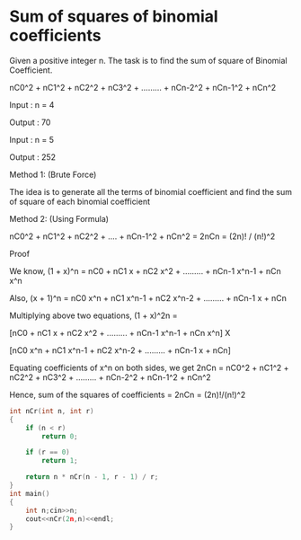 # Sum of squares of binomial coefficients

Given a positive integer n. The task is to find the sum of square of Binomial Coefficient.
            
nC0^2 + nC1^2 + nC2^2 + nC3^2 + ……… + nCn-2^2 + nCn-1^2 + nCn^2

Input : n = 4
            
Output : 70

Input : n = 5
            
Output : 252

Method 1: (Brute Force)

The idea is to generate all the terms of binomial coefficient and find the sum of square of each binomial coefficient

Method 2: (Using Formula)

nC0^2 + nC1^2 + nC2^2 + .... + nCn-1^2 + nCn^2 = 2nCn = (2n)! / (n!)^2

Proof

We know, (1 + x)^n = nC0 + nC1 x + nC2 x^2 + ......... + nCn-1 x^n-1 + nCn x^n

Also, (x + 1)^n = nC0 x^n + nC1 x^n-1 + nC2 x^n-2 + ......... + nCn-1 x + nCn

Multiplying above two equations, (1 + x)^2n =

[nC0 + nC1 x + nC2 x^2 + ......... + nCn-1 x^n-1 + nCn x^n] X 

[nC0 x^n + nC1 x^n-1 + nC2 x^n-2 + ......... + nCn-1 x + nCn]

Equating coefficients of x^n on both sides, we get
2nCn = nC0^2 + nC1^2 + nC2^2 + nC3^2 + ......... + nCn-2^2 + nCn-1^2 + nCn^2

Hence, sum of the squares of coefficients = 2nCn = (2n)!/(n!)^2

```cpp
int nCr(int n, int r) 
{
    if (n < r)
        return 0;

    if (r == 0)
        return 1;

    return n * nCr(n - 1, r - 1) / r;
}
int main()
{
    int n;cin>>n;
    cout<<nCr(2n,n)<<endl;
}
```
